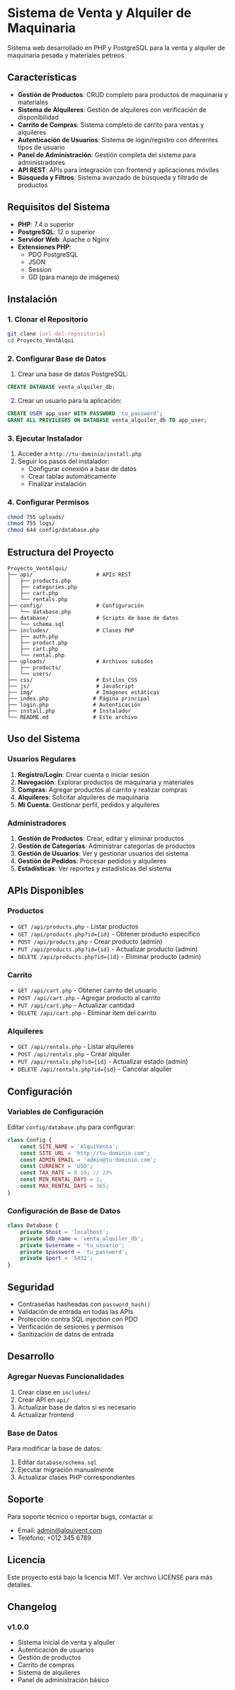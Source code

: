 # Sistema de Venta y Alquiler de Maquinaria

Sistema web desarrollado en PHP y PostgreSQL para la venta y alquiler de maquinaria pesada y materiales pétreos.

## Características

- **Gestión de Productos**: CRUD completo para productos de maquinaria y materiales
- **Sistema de Alquileres**: Gestión de alquileres con verificación de disponibilidad
- **Carrito de Compras**: Sistema completo de carrito para ventas y alquileres
- **Autenticación de Usuarios**: Sistema de login/registro con diferentes tipos de usuario
- **Panel de Administración**: Gestión completa del sistema para administradores
- **API REST**: APIs para integración con frontend y aplicaciones móviles
- **Búsqueda y Filtros**: Sistema avanzado de búsqueda y filtrado de productos

## Requisitos del Sistema

- **PHP**: 7.4 o superior
- **PostgreSQL**: 12 o superior
- **Servidor Web**: Apache o Nginx
- **Extensiones PHP**:
  - PDO PostgreSQL
  - JSON
  - Session
  - GD (para manejo de imágenes)

## Instalación

### 1. Clonar el Repositorio

```bash
git clone [url-del-repositorio]
cd Proyecto_VentAlqui
```

### 2. Configurar Base de Datos

1. Crear una base de datos PostgreSQL:
```sql
CREATE DATABASE venta_alquiler_db;
```

2. Crear un usuario para la aplicación:
```sql
CREATE USER app_user WITH PASSWORD 'tu_password';
GRANT ALL PRIVILEGES ON DATABASE venta_alquiler_db TO app_user;
```

### 3. Ejecutar Instalador

1. Acceder a `http://tu-dominio/install.php`
2. Seguir los pasos del instalador:
   - Configurar conexión a base de datos
   - Crear tablas automáticamente
   - Finalizar instalación

### 4. Configurar Permisos

```bash
chmod 755 uploads/
chmod 755 logs/
chmod 644 config/database.php
```

## Estructura del Proyecto

```
Proyecto_VentAlqui/
├── api/                    # APIs REST
│   ├── products.php
│   ├── categories.php
│   ├── cart.php
│   └── rentals.php
├── config/                 # Configuración
│   └── database.php
├── database/               # Scripts de base de datos
│   └── schema.sql
├── includes/               # Clases PHP
│   ├── auth.php
│   ├── product.php
│   ├── cart.php
│   └── rental.php
├── uploads/                # Archivos subidos
│   ├── products/
│   └── users/
├── css/                    # Estilos CSS
├── js/                     # JavaScript
├── img/                    # Imágenes estáticas
├── index.php              # Página principal
├── login.php              # Autenticación
├── install.php            # Instalador
└── README.md              # Este archivo
```

## Uso del Sistema

### Usuarios Regulares

1. **Registro/Login**: Crear cuenta o iniciar sesión
2. **Navegación**: Explorar productos de maquinaria y materiales
3. **Compras**: Agregar productos al carrito y realizar compras
4. **Alquileres**: Solicitar alquileres de maquinaria
5. **Mi Cuenta**: Gestionar perfil, pedidos y alquileres

### Administradores

1. **Gestión de Productos**: Crear, editar y eliminar productos
2. **Gestión de Categorías**: Administrar categorías de productos
3. **Gestión de Usuarios**: Ver y gestionar usuarios del sistema
4. **Gestión de Pedidos**: Procesar pedidos y alquileres
5. **Estadísticas**: Ver reportes y estadísticas del sistema

## APIs Disponibles

### Productos
- `GET /api/products.php` - Listar productos
- `GET /api/products.php?id={id}` - Obtener producto específico
- `POST /api/products.php` - Crear producto (admin)
- `PUT /api/products.php?id={id}` - Actualizar producto (admin)
- `DELETE /api/products.php?id={id}` - Eliminar producto (admin)

### Carrito
- `GET /api/cart.php` - Obtener carrito del usuario
- `POST /api/cart.php` - Agregar producto al carrito
- `PUT /api/cart.php` - Actualizar cantidad
- `DELETE /api/cart.php` - Eliminar item del carrito

### Alquileres
- `GET /api/rentals.php` - Listar alquileres
- `POST /api/rentals.php` - Crear alquiler
- `PUT /api/rentals.php?id={id}` - Actualizar estado (admin)
- `DELETE /api/rentals.php?id={id}` - Cancelar alquiler

## Configuración

### Variables de Configuración

Editar `config/database.php` para configurar:

```php
class Config {
    const SITE_NAME = 'AlquiVenta';
    const SITE_URL = 'http://tu-dominio.com';
    const ADMIN_EMAIL = 'admin@tu-dominio.com';
    const CURRENCY = 'USD';
    const TAX_RATE = 0.19; // 19%
    const MIN_RENTAL_DAYS = 1;
    const MAX_RENTAL_DAYS = 365;
}
```

### Configuración de Base de Datos

```php
class Database {
    private $host = 'localhost';
    private $db_name = 'venta_alquiler_db';
    private $username = 'tu_usuario';
    private $password = 'tu_password';
    private $port = '5432';
}
```

## Seguridad

- Contraseñas hasheadas con `password_hash()`
- Validación de entrada en todas las APIs
- Protección contra SQL injection con PDO
- Verificación de sesiones y permisos
- Sanitización de datos de entrada

## Desarrollo

### Agregar Nuevas Funcionalidades

1. Crear clase en `includes/`
2. Crear API en `api/`
3. Actualizar base de datos si es necesario
4. Actualizar frontend

### Base de Datos

Para modificar la base de datos:

1. Editar `database/schema.sql`
2. Ejecutar migración manualmente
3. Actualizar clases PHP correspondientes

## Soporte

Para soporte técnico o reportar bugs, contactar a:
- Email: admin@alquivent.com
- Teléfono: +012 345 6789

## Licencia

Este proyecto está bajo la licencia MIT. Ver archivo LICENSE para más detalles.

## Changelog

### v1.0.0
- Sistema inicial de venta y alquiler
- Autenticación de usuarios
- Gestión de productos
- Carrito de compras
- Sistema de alquileres
- Panel de administración básico

